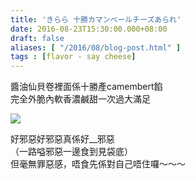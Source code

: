 ```yaml
---
title: 'きらら 十勝カマンベールチーズあられ'
date: 2016-08-23T15:30:00.000+08:00
draft: false
aliases: [ "/2016/08/blog-post.html" ]
tags : [flavor - say cheese]
---
```


醬油仙貝卷裡面係十勝產camembert餡  
完全外脆內軟香濃鹹甜一次過大滿足  

[![](https://c2.staticflickr.com/8/7538/28862756332_dda0391e01_z.jpg)](https://c2.staticflickr.com/8/7538/28862756332_dda0391e01_z.jpg)

好邪惡好邪惡真係好\_\_邪惡  
（一路嗌邪惡一邊食到見袋底）  
但毫無罪惡感，唔食先係對自己唔住囉～～～